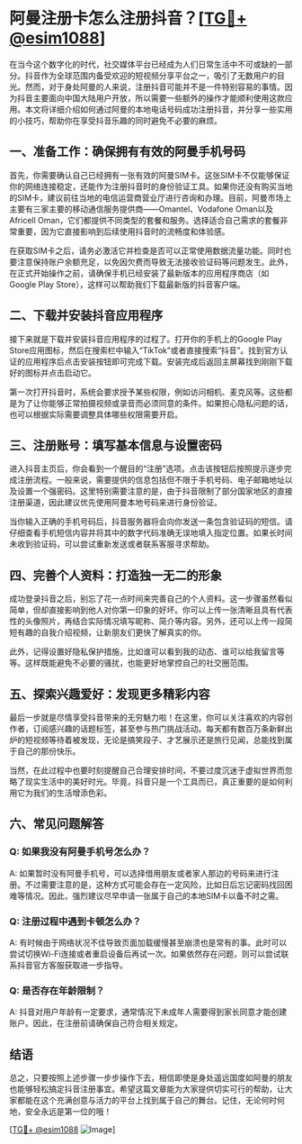 # 阿曼注册卡怎么注册抖音？[[TG💪+ @esim1088](https://t.me/s/esim1088)]

在当今这个数字化的时代，社交媒体平台已经成为人们日常生活中不可或缺的一部分。抖音作为全球范围内备受欢迎的短视频分享平台之一，吸引了无数用户的目光。然而，对于身处阿曼的人来说，注册抖音可能并不是一件特别容易的事情。因为抖音主要面向中国大陆用户开放，所以需要一些额外的操作才能顺利使用这款应用。本文将详细介绍如何通过阿曼的本地电话号码成功注册抖音，并分享一些实用的小技巧，帮助你在享受抖音乐趣的同时避免不必要的麻烦。

## 一、准备工作：确保拥有有效的阿曼手机号码

首先，你需要确认自己已经拥有一张有效的阿曼SIM卡。这张SIM卡不仅能够保证你的网络连接稳定，还能作为注册抖音时的身份验证工具。如果你还没有购买当地的SIM卡，建议前往当地的电信运营商营业厅进行咨询和办理。目前，阿曼市场上主要有三家主要的移动通信服务提供商——Omantel、Vodafone Oman以及Africell Oman，它们都提供不同类型的套餐和服务。选择适合自己需求的套餐非常重要，因为它直接影响到后续使用抖音时的流畅度和体验感。

在获取SIM卡之后，请务必激活它并检查是否可以正常使用数据流量功能。同时也要注意保持账户余额充足，以免因欠费而导致无法接收验证码等问题发生。此外，在正式开始操作之前，请确保手机已经安装了最新版本的应用程序商店（如Google Play Store），这样可以帮助我们下载最新版的抖音客户端。

## 二、下载并安装抖音应用程序

接下来就是下载并安装抖音应用程序的过程了。打开你的手机上的Google Play Store应用图标，然后在搜索栏中输入“TikTok”或者直接搜索“抖音”。找到官方认证的应用程序后点击安装按钮即可完成下载。安装完成后返回主屏幕找到刚刚下载好的图标并点击启动它。

第一次打开抖音时，系统会要求授予某些权限，例如访问相机、麦克风等。这些都是为了让你能够正常拍摄视频或录音而必须同意的条件。如果担心隐私问题的话，也可以根据实际需要调整具体哪些权限需要开启。

## 三、注册账号：填写基本信息与设置密码

进入抖音主页后，你会看到一个醒目的“注册”选项。点击该按钮后按照提示逐步完成注册流程。一般来说，需要提供的信息包括但不限于手机号码、电子邮箱地址以及设置一个强密码。这里特别需要注意的是，由于抖音限制了部分国家地区的直接注册渠道，因此建议优先使用阿曼本地号码来进行身份验证。

当你输入正确的手机号码后，抖音服务器将会向你发送一条包含验证码的短信。请仔细查看手机短信内容并将其中的数字代码准确无误地填入指定位置。如果长时间未收到验证码，可以尝试重新发送或者联系客服寻求帮助。

## 四、完善个人资料：打造独一无二的形象

成功登录抖音之后，别忘了花一点时间来完善自己的个人资料。这一步骤虽然看似简单，但却直接影响到他人对你第一印象的好坏。你可以上传一张清晰且具有代表性的头像照片，再结合实际情况填写昵称、简介等内容。另外，还可以上传一段简短有趣的自我介绍视频，让新朋友们更快了解真实的你。

此外，记得设置好隐私保护措施，比如谁可以看到我的动态、谁可以给我留言等等。这样既能避免不必要的骚扰，也能更好地掌控自己的社交圈范围。

## 五、探索兴趣爱好：发现更多精彩内容

最后一步就是尽情享受抖音带来的无穷魅力啦！在这里，你可以关注喜欢的内容创作者，订阅感兴趣的话题标签，甚至参与热门挑战活动。每天都有数百万条新鲜出炉的短视频等待着被发现，无论是搞笑段子、才艺展示还是旅行见闻，总能找到属于自己的那份快乐。

当然，在此过程中也要时刻提醒自己合理安排时间，不要过度沉迷于虚拟世界而忽略了现实生活中的美好时光。毕竟，抖音只是一个工具而已，真正重要的是如何利用它为我们的生活增添色彩。

## 六、常见问题解答

### Q: 如果我没有阿曼手机号怎么办？
A: 如果暂时没有阿曼手机号，可以选择借用朋友或者家人那边的号码来进行注册。不过需要注意的是，这种方式可能会存在一定风险，比如日后忘记密码找回困难等情况。因此，强烈建议尽早申请一张属于自己的本地SIM卡以备不时之需。

### Q: 注册过程中遇到卡顿怎么办？
A: 有时候由于网络状况不佳导致页面加载缓慢甚至崩溃也是常有的事。此时可以尝试切换Wi-Fi连接或者重启设备后再试一次。如果依然存在问题，则可以尝试联系抖音官方客服获取进一步指导。

### Q: 是否存在年龄限制？
A: 抖音对用户年龄有一定要求，通常情况下未成年人需要得到家长同意才能创建账户。因此，在注册前请确保自己符合相关规定。

## 结语

总之，只要按照上述步骤一步步操作下去，相信即使是身处遥远国度如阿曼的朋友也能够轻松搞定抖音注册事宜。希望这篇文章能为大家提供切实可行的帮助，让大家都能在这个充满创意与活力的平台上找到属于自己的舞台。记住，无论何时何地，安全永远是第一位的哦！

[[TG💪+ @esim1088](https://t.me/s/esim1088) ![Image](https://i.postimg.cc/4NQfJmqS/Snipaste-2025-05-13-00-14-12.png)]